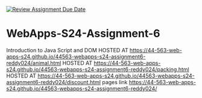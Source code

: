 [![Review Assignment Due Date](https://classroom.github.com/assets/deadline-readme-button-24ddc0f5d75046c5622901739e7c5dd533143b0c8e959d652212380cedb1ea36.svg)](https://classroom.github.com/a/1Z6dGCon)
# WebApps-S24-Assignment-6
Introduction to Java Script and DOM
HOSTED AT
https://44-563-web-apps-s24.github.io/44563-webapps-s24-assignment6-reddy024/animal.html HOSTED AT
https://44-563-web-apps-s24.github.io/44563-webapps-s24-assignment6-reddy024/packing.html HOSTED AT
https://44-563-web-apps-s24.github.io/44563-webapps-s24-assignment6-reddy024/discount.html
pages link 
https://44-563-web-apps-s24.github.io/44563-webapps-s24-assignment6-reddy024/


